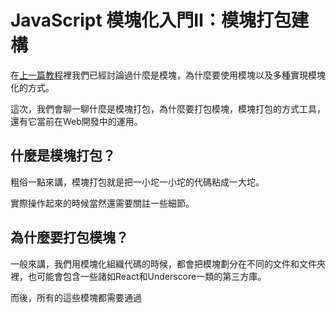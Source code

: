 # JavaScript 模塊化入門Ⅱ：模塊打包建構

在[上一篇教程][1]裡我們已經討論過什麼是模塊，為什麼要使用模塊以及多種實現模塊化的方式。

這次，我們會聊一聊什麼是模塊打包，為什麼要打包模塊，模塊打包的方式工具，還有它當前在Web開發中的運用。

## 什麼是模塊打包？

粗俗一點來講，模塊打包就是把一小坨一小坨的代碼粘成一大坨。

實際操作起來的時候當然還需要關註一些細節。

## 為什麼要打包模塊？

一般來講，我們用模塊化組織代碼的時候，都會把模塊劃分在不同的文件和文件夾裡，也可能會包含一些諸如React和Underscore一類的第三方庫。

而後，所有的這些模塊都需要通過<script>標籤引入到你的HTML文件中，然後用戶在訪問你網頁的時候它才能正常顯示和工作。每個獨立的<script>標籤都意味著，它們要被瀏覽器分別一個個地加載。

這就有可能導致==頁面載入時間過長==。

為了解決這個問題，我們就需要進行模塊打包，把所有的模塊==合併到一個或幾個文件==中，以此來==減少HTTP請求數==。這也可以被稱作是從開發到上線前的構建環節。

還有一種提升加載速度的做法叫做代碼壓縮（混淆）。其實就是去除代碼中不必要的空格、註釋、換行符一類的字符，來保證在不影響代碼正常工作的情況下壓縮其體積。

更小的文件體積也就意味著更短的加載時間。要是你仔細對比過帶有 .min後綴的例如 jquery.min.js和jquery.js的話，應該會發現壓縮版的文件相較之下要小很多。

![](http://i.imgur.com/L7qSDVj.png)

Gulp和Grunt一類的構建工具可以很方便地解決上述的需求，在開發的時候通過模塊來組織代碼，上線時再合併壓縮提供給瀏覽器。

## 打包模塊的方法有哪些？
如果你的代碼是通過之前介紹過的模塊模式來組織的，合併和壓縮它們其實就只是把一些原生的JS代碼合在一起而已。

但如果你使用的是一些瀏覽器原生不支持的模塊系統（例如CommonJS 或AMD，以及ES6 模塊的支持現在也不完整），你就需要使用一些專門的構建工具來把它們轉換成瀏覽器支持的代碼。這類工具就是我們最近經常聽說的Browserify, RequireJS, Webpack等等模塊化構建、模塊化加載工具了。

為了實現模塊化構建或載入的功能，這類工具提供許多諸如在你改動源代碼後自動重新構建（文件監聽）等一系列的功能。

下面我們就一起來看一些實際的例子吧：

## 打包 CommonJS
在上一篇教程中我們了解到， CommonJS是同步載入模塊的，這對瀏覽器來說不是很理想。其實下面介紹的模塊化構建工具Browserify在上一篇也提到過。它是一個專門用來打包CommonJS模塊以便在瀏覽器裡運行的構建工具。

舉個例子，假如你在 main.js 文件中引入了一個用來計算平均數的功能模塊：

```javascript=
var myDependency = require('myDependency');

var myGrades = [93, 95, 88, 0, 91];

var myAverageGrade = myDependency.average(myGrades);
```

在這個示例中，我們只有一個名為 myDependency 的模塊依賴。通過下面的命令，Browserify會依次把main.js裡引入的所有模塊一同打包到一個名為 bundle.js 的文件裡：

> browserify main.js -o bundle.js

Browserify 首先會通過==抽象語法樹==（[AST][2]）來解析代碼中的每一個 require 語句，在分析完所有模塊的依賴和結構之後，就會把所有的代碼合併到一個文件中。然後你在HTML文件裡引入一個bundle.js就夠啦。

多個文件和多個依賴也只需要再稍微配置一下就能正常工作了。

之後你也可以使用一些例如==Minify-JS==的工具來壓縮代碼。

## 打包 AMD
假若你使用的是AMD，你會需要一些例如RequireJS 或 Curl的AMD加載器。模塊化加載工具可以在你的應用中按需加載模塊代碼。

需要再次提醒一下，AMD 和 CommonJS 的最主要區別是AMD是異步加載模塊的。這也就意味著你不是必須把所有的代碼打包到一個文件裡，模塊加載不影響後續語句執行，逐步加載的的模塊也不會導致頁面阻塞無法響應。

不過在實際應用中，為了避免用戶過多的請求對服務器造成壓力。大多數的開發者還是選擇用RequireJS optimizer, r.js一類的構建工具來合併和壓縮AMD的模塊。

總的來說，AMD 和 CommonJS 在構建中最大的區別是，在開發過程中，採用AMD的應用直到正式上線發布之前都不需要構建。

要是你對CommonJS vs. AMD的討論感興趣，可以看這一篇[AMD is Not the Answer][3]

## Webpack
Webpack 是新推出的構建工具裡最受歡迎的。它兼容CommonJS, AMD, ES6各類規範。

也許你會質疑，我們已經有這麼多諸如Browserify 或 RequireJS 的工具了，為什麼還需要 Webpack 呢？究其原因之一，Webpack 提供許多例如 code splitting（代碼分割） 的有用功能，它可以把你的代碼分割成一個個的 chunk 然後按需加載優化性能。

舉個例子，要是你的Web應用中的一些代碼只在很少的情況下才會被用到，把它們全都打包到一個文件裡是很低效的做法。所以我們就需要 code splitting 這樣的功能來實現按需加載。而不是把那些很少人才會用到的代碼一股腦兒全都下載到客戶端去。

code splitting 只是 Webpack 提供的眾多強大功能之一。當然，網上也為這些模塊化構建工具吵得不可開交。你要是感興趣的話也可以在下面這些地方觀摩一下：

 - [https://gist.github.com/substack/68f8d502be42d5cd4942][4]
 - [Browserify vs. Webpack][5]
 - [Browserify VS Webpack][6]

## ES6 模塊

看他們吵夠了的話，接下來我就要介紹一下ES6模塊了。假如你採用ES6模塊，在不遠的將來對那些構建工具的需求可能會小一些。首先我們還是看看ES6模塊是怎麼加載的吧。

ES6模塊和CommonJS, AMD一類規範最主要的區別是，當你載入一個模塊時，載入的操作實際實在編譯時執行的——也就是在代碼執行之前。所以去掉那些不必要的exports導出語句可以優化我們應用的性能。

有一個經常會被問到的問題：去除exports和冗餘代碼消除（UglifyJS一類工具執行後的效果）之間有什麼區別？

答案是這個要具體情況具體分析，感興趣的話可以上Github看這個Repo：[Rollup’s wiki][7]

讓ES6模塊與冗餘代碼消除（Dead code elimination）不同的是一種叫做tree shaking的技術。 Tree shaking其實恰好是冗餘代碼消除的反向操作。它只加載你需要調用的代碼，而不是刪掉不會被執行的代碼。我們還是用一個具體的例子說明吧：

假設我們有如下一個使用ES6語法，名為 utils.js 的函數：

```javascript=
export function each(collection, iterator) {
  if (Array.isArray(collection)) {
    for (var i = 0; i < collection.length; i++) {
      iterator(collection[i], i, collection);
    }
  } else {
    for (var key in collection) {
      iterator(collection[key], key, collection);
    }
  }
 }

export function filter(collection, test) {
  var filtered = [];
  each(collection, function(item) {
    if (test(item)) {
      filtered.push(item);
    }
  });
  return filtered;
}

export function map(collection, iterator) {
  var mapped = [];
  each(collection, function(value, key, collection) {
    mapped.push(iterator(value));
  });
  return mapped;
}

export function reduce(collection, iterator, accumulator) {
    var startingValueMissing = accumulator === undefined;

    each(collection, function(item) {
      if(startingValueMissing) {
        accumulator = item;
        startingValueMissing = false;
      } else {
        accumulator = iterator(accumulator, item);
      }
    });

    return accumulator;
}
```

現在我們也不清楚到底需要這個函數的哪些功能，所以先全部引入到 main.js 中：

```javascript=
//main.js
import * as Utils from './utils.js';
```

之後我們再調用一下 each 函數：

```javascript=
//main.js
import * as Utils from './utils.js';

Utils.each([1, 2, 3], function(x) { console.log(x) });
```

通過 "tree shaken" 之後的 main.js 看起來就像下面這樣：

```javascript=
//treeshake.js 
function each(collection, iterator) {
  if (Array.isArray(collection)) {
    for (var i = 0; i < collection.length; i++) {
      iterator(collection[i], i, collection);
    }
  } else {
    for (var key in collection) {
      iterator(collection[key], key, collection);
    }
  }
 };

each([1, 2, 3], function(x) { console.log(x) });
```

注意到這裡只導出了我們調用過的 each 方法。

再如果我們只調用 filter 方法的話：

```javascript=
//main.js
import * as Utils from './utils.js';

Utils.filter([1, 2, 3], function(x) { return x === 2 });
```

"Tree shaken" 之後就會變成這樣：

```javascript=
function each(collection, iterator) {
  if (Array.isArray(collection)) {
    for (var i = 0; i < collection.length; i++) {
      iterator(collection[i], i, collection);
    }
  } else {
    for (var key in collection) {
      iterator(collection[key], key, collection);
    }
  }
 };

function filter(collection, test) {
  var filtered = [];
  //注意在filter中调用了each，所以两个方法都会被引入
  each(collection, function(item) {
    if (test(item)) {
      filtered.push(item);
    }
  });
  return filtered;
};

filter([1, 2, 3], function(x) { return x === 2 });
```

構建ES6模塊

现在我们已经了解到ES6模块载入的与众不同了，但我们还没有聊到底该怎么构建ES6模块。

因为浏览器对ES6模块的原生支持还不够完善，所以现阶段还需要我们做一些补充工作。

让ES6模块在浏览器中顺利运行的常用方法有以下几种：

1. 使用语法编译器（Babel或Traceur）来把ES6语法的代码编译成ES5或者CommonJS, AMD, UMD等其他形式。然后再通过Browserify 或 Webpack 一类的构建工具来进行构建。

2. 使用[Rollup.js][8]，这其实和上面差不多，只是Rollup还会捎带的利用“tree shaking”技术来优化你的代码。在构建ES6模块时Rollup优于Browserify或Webpack的也正是这一点，它打包出来的文件体积会更小。Rollup也可以把你的代码转换成包括ES6, CommonJS, AMD, UMD, IIFE在内的各种格式。其中IIFE和UMD可以直接在浏览器里运行，AMD, CommonJS, ES6等还需要你通过Browserify, Webpack, RequireJS一类的工具才能在浏览器中使用。

## 小心踩坑

這裡有一些坑還需要和大家說明一下。轉換語法優雅的ES6代碼以便在瀏覽器裡運行並不是一件令人舒爽的事情。

問題在於，什麼時候我們才能免去這些多餘的工作。

令人感動的答案是：“差不多快了。”

ECMAScript目前包含一個名為[ECMAScript 6 module loader API][6] 的解決方案。簡單來講，這個解決方案允許你動態加載模塊並緩存。還是來舉例說明：

**myModule.js**

```javascript=
export class myModule {
  constructor() {
    console.log('Hello, I am a module');
  }

  hello() {
    console.log('hello!');
  }

  goodbye() {
    console.log('goodbye!');
  }
}
```

**main.js**

```javascript=
System.import('myModule').then(function(myModule) {
  new myModule.hello();
});

// ‘Hello!, I am a module!’
```

同樣，你可以在script標籤上設置type=module的屬性來直接定義模塊：

```javascript=
<script type="module">
  // loads the 'myModule' export from 'mymodule.js'
  import { hello } from 'mymodule';
  new Hello();
</script>
 // ‘Hello!, I am a module!’
```

更加详细的介绍也可以在Github上查看：[es6-module-loader][9]

## 我們已經有了原生ES6模塊，還需要那些亂七八糟的玩意兒麼？

越來越多的人使用ES6模塊產生了一些有趣的影響：

HTTP/2 出現之後，模塊化構建工具是不是都該被淘汰了？

在HTTP/1中，一次TCP連接只允許一個請求，所以我們需要通過減少載入的文件數來優化性能。而HTTP/2改變了這一切，請求和響應可以並行，一次連接也允許多個請求。

每次請求的消耗也會遠遠小於HTTP/1，所以載入一堆模塊就不再是一個影響性能的問題了。所以許多人認為打包模塊完全就是多餘的了。這聽起來很合理，但我們也需要具體情況具體分析。

其中有一條，模塊化構建解決了一些HTTP/2解決不了的問題。例如去除冗餘的代碼以壓縮體積。要是你開發的是一個對性能要求很高的網站，模塊化構建從長遠上考慮會給你帶來更多好處。當然，要是你不那麼在意性能問題，以後完全就可以省卻這些煩人的步驟了。

總之，我們離所有的網站都採用HTTP/2傳輸還有相當一段時間。短期內模塊化構建還是很有必要的。

要是你對HTTP/2的其他特性也感興趣，可以查閱這裡：[HTTP/2][10]

**CommonJS , AMD, UMD這類標準會過時麼？**

一旦ES6成為了模塊化的標準，我們還需要這些非原生的東西麼？

這點還值得商榷。

在JavaScript中採用統一標準，通過import和export來使用模塊，省略所有繁雜的多餘步驟確實很爽。不過到底要多久ES6才能成為真正的模塊化標準呢？

反正不會很快。

並且開發者也有各自的偏好，“唯一的解決方案”永遠也不會存在。





# Reference
> 原文链接：[JavaScript Modules Part 2: Module Bundling][50]

> 作者：[Preethi Kasireddy][51]


[1]: https://hackmd.io/AwRghmAcBmwGwFppwOwFYEBYBMYCcCekKAJggKaYklwDGJkx5eQA
[2]: https://en.wikipedia.org/wiki/Abstract_syntax_tree
[3]: http://tomdale.net/2012/01/amd-is-not-the-answer/
[4]: https://gist.github.com/substack/68f8d502be42d5cd4942
[5]: https://mattdesl.svbtle.com/browserify-vs-webpack
[6]: http://blog.namangoel.com/browserify-vs-webpack-js-drama
[7]: https://github.com/rollup/rollup
[8]: https://rollupjs.org/
[9]: https://github.com/ModuleLoader/es-module-loader
[10]: https://http2.github.io/faq/#what-are-the-key-differences-to-http1x
[50]: https://medium.freecodecamp.com/javascript-modules-part-2-module-bundling-5020383cf306
[51]: https://medium.freecodecamp.com/who-says-engineers-cant-be-entrepreneurs-8c7f7a6834da




